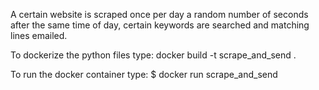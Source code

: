 A certain website is scraped once per day a random number of seconds after the same time of day, certain keywords are searched and matching lines emailed. 

To dockerize the python files type:
docker build -t scrape_and_send .

To run the docker container type:
$ docker run scrape_and_send